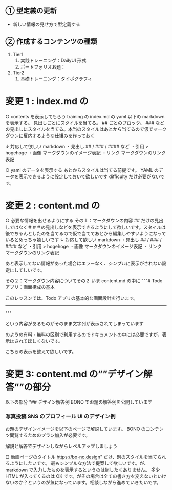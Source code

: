 ## ① 型定義の更新

- 新しい情報の見せ方で型定義する

## ② 作成するコンテンツの種類

1. Tier1
   1. 実践トレーニング：DailyUI 形式
   2. ポートフォリオお題：
2. Tier2
   1. 基礎トレーニング：タイポグラフィ

# 変更 1 : index.md の

○ contents を表示してもらう
training の index.md の yaml 以下の markdown を表示する。
見出しごとにスタイルを当てる。 ## ごとのブロック。 ### などの見出しにスタイルを当てる。本当のスタイルはあとから当てるので仮でマークダウンに反応するような仕組みを作っておく

↓ 対応して欲しい markdown
・見出し ## / ### / #### など
・引用 > hogehoge
・画像 マークダウンのイメージ表記
・リンク マークダウンのリンク表記

○ yaml のデータを表示する
あとからスタイルは当てる前提です。
YAML のデータを表示できるように設定しておいて欲しいです
difficulty だけ必要がないです。

# 変更 2 : content.md の

○ 必要な情報を出せるようにする
その１：マークダウンの内容 ## だけの見出しではなく＃＃＃の見出しなどを表示できるようにして欲しいです。スタイルは後でちゃんとしたのを当てるので仮で当ててあとから編集しやすいようになっているとめっちゃ嬉しいです
↓ 対応して欲しい markdown
・見出し ## / ### / #### など
・引用 > hogehoge
・画像 マークダウンのイメージ表記
・リンク マークダウンのリンク表記

あと表示してない情報があった場合はエラーなく、シンプルに表示がされない設定にしてしいです。

その２：マークダウン内容についてその２
いま content.md の中に
"""# Todo アプリ：画面構成の基本

このレッスンでは、Todo アプリの基本的な画面設計を行います。

---

<!-- PREMIUM_ONLY -->"""

という内容があるものがそのまま文字列が表示されてしまっています

<!-- PREMIUM_ONLY -->のようの有料・無料の区別で利用するのでドキュメントの中には必要ですが、表示はされてほしくないです。

こちらの表示を整えて欲しいです。

# 変更 3: content.md の””デザイン解答””の部分

以下の部分
"## デザイン解答例
BONO でお題の解答例を公開しています

### 写真投稿 SNS のプロフィール UI のデザイン例

お題のデザインイメージを以下のページで解説しています。
BONO のコンテンツ閲覧するためのプラン加入が必要です。

解説と解答でデザインしながらレベルアップしましょう

□ 動画ページのタイトル
https://bo-no.design"
だけ、別のスタイルを当てられるようにしたいです。
最もシンプルな方法で提案して欲しいです。が、markdown で入力したものを表示するというのは崩したくありません。
多少 HTML が入ってくるのは OK です。がその場合は全ての書き方を変えないといけないのか？というのが気になっています。相談しながら進めていきたいです。
